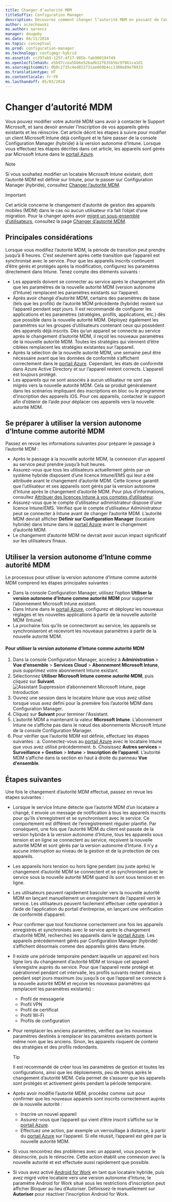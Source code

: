 ```yaml
---
title: Changer d’autorité MDM
titleSuffix: Configuration Manager
description: Découvrez comment changer l’autorité MDM en passant de Configuration Manager (hybride) à la version autonome d’Intune
author: aczechowski
ms.author: aaroncz
manager: dougeby
ms.date: 04/11/2018
ms.topic: conceptual
ms.prod: configuration-manager
ms.technology: configmgr-hybrid
ms.assetid: cc397ab5-125f-4f17-905b-fab980194f49
ms.openlocfilehash: e5b97ccea5bb6e52badb12f635b5bc97061ca1d1
ms.sourcegitcommit: 0b0c2735c4ed822731ae069b4cc1380e89e78933
ms.translationtype: HT
ms.contentlocale: fr-FR
ms.lasthandoff: 05/03/2018
---
```

# <a name="change-your-mdm-authority"></a>Changer d’autorité MDM
Vous pouvez modifier votre autorité MDM sans avoir à contacter le Support Microsoft, et sans devoir annuler l’inscription de vos appareils gérés existants et les réinscrire. Cet article décrit les étapes à suivre pour modifier un client Microsoft Intune déjà configuré et le faire passer de la console Configuration Manager (hybride) à la version autonome d’Intune. Lorsque vous effectuez les étapes décrites dans cet article, les appareils sont gérés par Microsoft Intune dans le [portail Azure](https://portal.azure.com). 

> [!Note]    
> Si vous souhaitez modifier un locataire Microsoft Intune existant, dont l’autorité MDM est définie sur Intune, pour le passer sur Configuration Manager (hybride), consultez [Changer l’autorité MDM](https://docs.microsoft.com/intune-classic/deploy-use/change-mdm-authority).

> [!Important]    
> Cet article concerne le changement d’autorité de gestion des appareils mobiles (MDM) dans le cas où aucun utilisateur n’a fait l’objet d’une migration. Pour la changer après avoir [migré un sous-ensemble d’utilisateurs](migrate-hybridmdm-to-intunesa.md), consultez la page [Changer d’autorité MDM](migrate-change-mdm-authority.md).

## <a name="key-considerations"></a>Principales considérations
Lorsque vous modifiez l’autorité MDM, la période de transition peut prendre jusqu’à 8 heures. C’est seulement après cette transition que l’appareil est synchronisé avec le service. Pour que les appareils inscrits continuent d’être gérés et protégés après la modification, configurez les paramètres directement dans Intune. Tenez compte des éléments suivants :
- Les appareils doivent se connecter au service après le changement afin que les paramètres de la nouvelle autorité MDM (version autonome d’Intune) remplacent les paramètres existants sur l’appareil.
- Après avoir changé d’autorité MDM, certains des paramètres de base (tels que les profils) de l’autorité MDM précédente (hybride) restent sur l’appareil pendant sept jours. Il est recommandé de configurer les applications et les paramètres (stratégies, profils, applications, etc.) dès que possible dans la nouvelle autorité MDM. Déployez également les paramètres sur les groupes d’utilisateurs contenant ceux qui possèdent des appareils déjà inscrits. Dès qu’un appareil se connecte au service après le changement d’autorité MDM, il reçoit les nouveaux paramètres de la nouvelle autorité MDM. Toutes les stratégies qui viennent d’être ciblées remplacent les stratégies existantes sur l’appareil.
- Après la sélection de la nouvelle autorité MDM, une semaine peut être nécessaire avant que les données de conformité s’affichent correctement dans le [portail Azure](https://portal.azure.com). Cependant, les états de conformité dans Azure Active Directory et sur l’appareil restent corrects. L’appareil est toujours protégé.
- Les appareils qui ne sont associés à aucun utilisateur ne sont pas migrés vers la nouvelle autorité MDM. Cela se produit généralement dans les scénarios impliquant des inscriptions en bloc ou le programme d’inscription des appareils iOS. Pour ces appareils, contactez le support afin d’obtenir de l’aide pour déplacer ces appareils vers la nouvelle autorité MDM.

## <a name="prepare-to-change-the-mdm-authority-to-intune-standalone"></a>Se préparer à utiliser la version autonome d’Intune comme autorité MDM
Passez en revue les informations suivantes pour préparer le passage à l’autorité MDM :
- Après le passage à la nouvelle autorité MDM, la connexion d’un appareil au service peut prendre jusqu’à huit heures.
- Assurez-vous que tous les utilisateurs actuellement gérés par un système hybride disposent d’une licence Intune/EMS qui leur a été attribuée avant le changement d’autorité MDM. Cette licence garantit que l’utilisateur et ses appareils sont gérés par la version autonome d’Intune après le changement d’autorité MDM. Pour plus d’informations, consultez [Attribuer des licences Intune à vos comptes d’utilisateur](https://docs.microsoft.com/intune/get-started/start-with-a-paid-subscription-to-microsoft-intune-step-4).
- Assurez-vous que le compte d’utilisateur administrateur dispose d’une licence Intune/EMS. Vérifiez que le compte d’utilisateur Administrateur peut se connecter à Intune avant de changer l’autorité MDM. L’autorité MDM devrait afficher **Définir sur Configuration Manager** (locataire hybride) dans Intune dans le [portail Azure](https://portal.azure.com) avant le changement d’autorité MDM.
- Le changement d’autorité MDM ne devrait avoir aucun impact significatif sur les utilisateurs finaux. 

## <a name="change-the-mdm-authority-to-intune-standalone"></a>Utiliser la version autonome d’Intune comme autorité MDM
Le processus pour utiliser la version autonome d’Intune comme autorité MDM comprend les étapes principales suivantes :  
- Dans la console Configuration Manager, utilisez l’option **Utiliser la version autonome d’Intune comme autorité MDM** pour supprimer l’abonnement Microsoft Intune existant.
- Dans Intune dans le [portail Azure](https://portal.azure.com), configurez et déployez les nouveaux réglages et les nouvelles applications à partir de la nouvelle autorité MDM (Intune).
- La prochaine fois qu’ils se connecteront au service, les appareils se synchroniseront et recevront les nouveaux paramètres à partir de la nouvelle autorité MDM.

#### <a name="to-change-the-mdm-authority-to-intune-standalone"></a>Pour utiliser la version autonome d’Intune comme autorité MDM
1. Dans la console Configuration Manager, accédez à **Administration** &gt; **Vue d’ensemble** &gt; **Services Cloud** &gt; **Abonnement Microsoft Intune**, puis supprimez votre abonnement Intune existant.
2. Sélectionnez **Utiliser Microsoft Intune comme autorité MDM**, puis cliquez sur **Suivant**.
   ![Assistant Suppression d’abonnement Microsoft Intune, page Introduction](./media/mdm-change-delete-subscription.png)
3. Ouvrez une session dans le locataire Intune que vous avez utilisé lorsque vous avez défini pour la première fois l’autorité MDM dans Configuration Manager.
4. Cliquez sur **Suivant** pour terminer l'Assistant.
5. L’autorité MDM a maintenant la valeur **Microsoft Intune**. L’abonnement Intune ne s’affiche pas dans le nœud des abonnements Microsoft Intune de la console Configuration Manager. 
6. Pour vérifier que l’autorité MDM est définie, effectuez les étapes suivantes : a. Connectez-vous au [portail Azure](https://portal.azure.com) avec le locataire Intune que vous avez utilisé précédemment. 
    b. Choisissez **Autres services** > **Surveillance + Gestion** > **Intune** > **Inscription de l’appareil**. L’autorité MDM s’affiche dans la section en haut à droite du panneau **Vue d’ensemble**. 

## <a name="next-steps"></a>Étapes suivantes
Une fois le changement d’autorité MDM effectué, passez en revue les étapes suivantes :
- Lorsque le service Intune détecte que l’autorité MDM d’un locataire a changé, il envoie un message de notification à tous les appareils inscrits pour qu’ils s’enregistrent et se synchronisent avec le service. Ce comportement est différent de l’enregistrement régulier planifié. Par conséquent, une fois que l’autorité MDM du client est passée de la version hybride à la version autonome d’Intune, tous les appareils sous tension et en ligne se connectent au service, reçoivent la nouvelle autorité MDM et sont gérés par la version autonome d’Intune. Il n’y a aucune interruption au niveau de la gestion et de la protection de ces appareils.
- Les appareils hors tension ou hors ligne pendant (ou juste après) le changement d’autorité MDM se connectent et se synchronisent avec le service sous la nouvelle autorité MDM quand ils sont sous tension et en ligne.  
- Les utilisateurs peuvent rapidement basculer vers la nouvelle autorité MDM en lançant manuellement un enregistrement de l’appareil vers le service. Les utilisateurs peuvent facilement effectuer cette opération à l’aide de l’application du portail d’entreprise, en lançant une vérification de conformité d’appareil.
- Pour confirmer que tout fonctionne correctement une fois les appareils enregistrés et synchronisés avec le service après le changement d’autorité MDM, recherchez les appareils dans le [portail Azure](https://portal.azure.com). Les appareils précédemment gérés par Configuration Manager (hybride) s’affichent désormais comme des appareils gérés dans Intune.    
- Il existe une période temporaire pendant laquelle un appareil est hors ligne lors du changement d’autorité MDM et lorsque cet appareil s’enregistre auprès du service. Pour que l’appareil reste protégé et opérationnel pendant cet intervalle, les profils suivants restent dessus pendant sept jours maximum (ou jusqu’à ce que l’appareil se connecte à la nouvelle autorité MDM et reçoive les nouveaux paramètres qui remplacent les paramètres existants) :
    - Profil de messagerie
    - Profil VPN
    - Profil de certificat
    - Profil Wi-Fi
    - Profils de configuration
- Pour remplacer les anciens paramètres, vérifiez que les nouveaux paramètres destinés à remplacer les paramètres existants portent le même nom que les anciens. Sinon, les appareils risquent de contenir des stratégies et des profils redondants.    

  > [!TIP]   
  > Il est recommandé de créer tous les paramètres de gestion et toutes les configurations, ainsi que les déploiements, peu de temps après le changement d’autorité MDM. Cela permet de s’assurer que les appareils sont protégés et activement gérés pendant la période temporaire.   
-  Après avoir modifié l’autorité MDM, procédez comme suit pour confirmer que les nouveaux appareils sont inscrits correctement auprès de la nouvelle autorité :   
    - Inscrire un nouvel appareil
    - Assurez-vous que l’appareil qui vient d’être inscrit s’affiche sur le [portail Azure](https://portal.azure.com).
    - Effectuez une action, par exemple un verrouillage à distance, à partir du [portail Azure](https://portal.azure.com) sur l’appareil. Si elle réussit, l’appareil est géré par la nouvelle autorité MDM.
- Si vous rencontrez des problèmes avec un appareil, vous pouvez le désinscrire, puis le réinscrire. Cette action établit une connexion avec la nouvelle autorité et est effectuée aussi rapidement que possible.
- Si vous avez activé [Android for Work](/sccm/mdm/deploy-use/create-configuration-items-for-android-for-work-devices-managed-without-the-client) en tant que locataire hybride, puis avez migré votre locataire vers une version autonome d’Intune, le paramètre Android for Work situé sous les restrictions d’inscription peut afficher Bloquer au lieu d’Autoriser. Définissez-le manuellement sur **Autoriser** pour réactiver l’inscription Android for Work.<!--512117-->